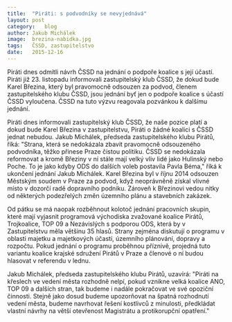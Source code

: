 ```yaml
---
title:	"Piráti: s podvodníky se nevyjednává"
layout:	post
category:	blog
author:	Jakub Michálek
image:	brezina-nabidka.jpg
tags:	ČSSD, zastupitelstvo
date:	2015-12-16
---
```


Piráti dnes odmítli návrh ČSSD na jednání o podpoře koalice s její účastí. Piráti již 23. listopadu informovali zastupitelský klub ČSSD, že dokud bude Karel Březina, který byl pravomocně odsouzen za podvod, členem zastupitelského klubu ČSSD, jsou jednání byť jen o podpoře koalice s účastí ČSSD vyloučena. ČSSD na tuto výzvu reagovala pozvánkou k dalšímu jednání. 

Piráti dnes informovali zastupitelský klub ČSSD, že naše pozice platí a dokud bude Karel Březina v zastupitelstvu, Piráti o žádné koalici s ČSSD jednat nebudou. Jakub Michálek, předseda zastupitelského klubu Pirátů, říká: "Strana, která se nedokázala zbavit pravomocně odsouzeného podvodníka, těžko přinese Praze čistou politiku. ČSSD se nedokázala reformovat a kromě Březiny v ní stále mají velký vliv lidé jako Hulinský nebo Poche. To je jako kdyby ODS do dalších voleb postavila Pavla Béma," říká k ukončení jednání Jakub Michálek. Karel Březina byl v říjnu 2014 odsouzen Městským soudem v Praze za podvod, když neoprávněně získal vlivné místo v dozorčí radě dopravního podniku. Zároveň k Březinovi vedou nitky od některých podezřelých změn územního plánu a stavebních zakázek.

Od pátku se má naopak rozběhnout kolotoč jednání pracovních skupin, které mají vyjasnit programová východiska zvažované koalice Pirátů, Trojkoalice, TOP 09 a Nezávislých s podporou ODS, která by v Zastupitelstvu měla většinu 35 hlasů. Strany zejména diskutují o programu v oblasti majetku a majetkových účastí, územního plánování, dopravy a rozpočtu. Pokud jednání o programu proběhnou příznivě, projedná tuto variantu koalice krajské sdružení Pirátů v Praze a členové o ní budou hlasovat v referendu v lednu. 

Jakub Michálek, předseda zastupitelského klubu Pirátů, uzavírá: "Piráti na křeslech ve vedení města rozhodně nelpí, pokud vznikne velká koalice ANO, TOP 09 a dalších stran, tak budeme i nadále pokračovat ve své opoziční činnosti. Stejně jako dosud budeme upozorňovat na špatná rozhodnutí vedení města, budeme navrhovat řešení kostlivců z minulosti, předkládat vlastní návrhy na větší otevřenost Magistrátu a protikorupční opatření."


